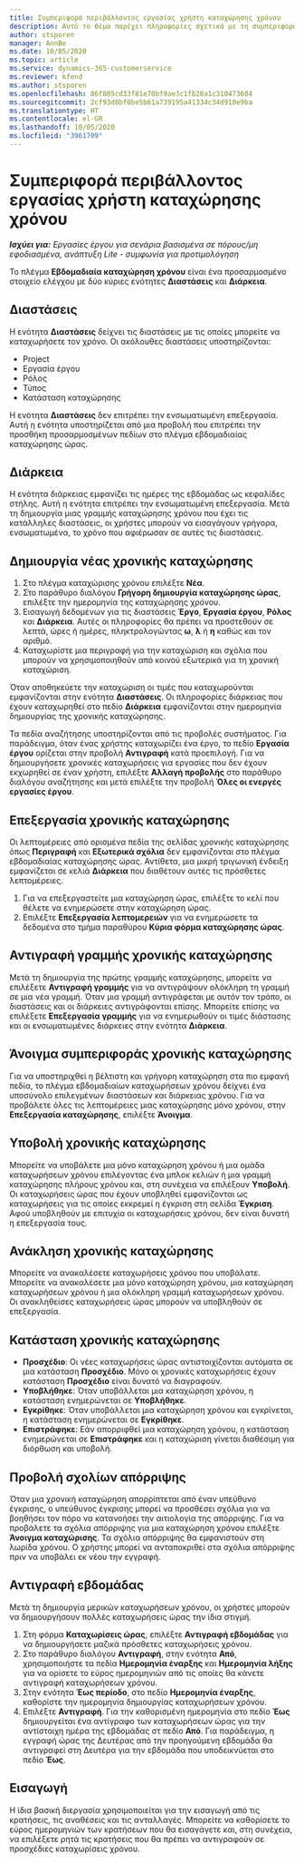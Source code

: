 ```yaml
---
title: Συμπεριφορά περιβάλλοντος εργασίας χρήστη καταχώρησης χρόνου
description: Αυτό το θέμα παρέχει πληροφορίες σχετικά με τη συμπεριφορά του περιβάλλοντος εργασίας για καταχώρηση χρόνου.
author: stsporen
manager: AnnBe
ms.date: 10/05/2020
ms.topic: article
ms.service: dynamics-365-customerservice
ms.reviewer: kfend
ms.author: stsporen
ms.openlocfilehash: 86f805cd33f81e70bf9ae3c1fb20a1c310473604
ms.sourcegitcommit: 2cf93d8bf0be5b61a739195a41334c34d910e9ba
ms.translationtype: HT
ms.contentlocale: el-GR
ms.lasthandoff: 10/05/2020
ms.locfileid: "3961709"
---
```

# <a name="time-entry-ui-behavior"></a>Συμπεριφορά περιβάλλοντος εργασίας χρήστη καταχώρησης χρόνου

_**Ισχύει για:** Εργασίες έργου για σενάρια βασισμένα σε πόρους/μη εφοδιασμένα, ανάπτυξη Lite - συμφωνία για προτιμολόγηση_


Το πλέγμα **Εβδομαδιαία καταχώρηση χρόνου** είναι ένα προσαρμοσμένο στοιχείο ελέγχου με δύο κύριες ενότητες **Διαστάσεις** και **Διάρκεια**.

## <a name="dimensions"></a>Διαστάσεις
Η ενότητα **Διαστάσεις** δείχνει τις διαστάσεις με τις οποίες μπορείτε να καταχωρήσετε τον χρόνο. Οι ακόλουθες διαστάσεις υποστηρίζονται:

  - Project
  - Εργασία έργου
  - Ρόλος
  - Τύπος
  - Κατάσταση καταχώρησης

Η ενότητα **Διαστάσεις** δεν επιτρέπει την ενσωματωμένη επεξεργασία. Αυτή η ενότητα υποστηρίζεται από μια προβολή που επιτρέπει την προσθήκη προσαρμοσμένων πεδίων στο πλέγμα εβδομαδιαίας καταχώρησης ώρας.

## <a name="duration"></a>Διάρκεια
Η ενότητα διάρκειας εμφανίζει τις ημέρες της εβδομάδας ως κεφαλίδες στήλης. Αυτή η ενότητα επιτρέπει την ενσωματωμένη επεξεργασία. Μετά τη δημιουργία μιας γραμμής καταχώρησης χρόνου που έχει τις κατάλληλες διαστάσεις, οι χρήστες μπορούν να εισαγάγουν γρήγορα, ενσωματωμένα, το χρόνο που αφιέρωσαν σε αυτές τις διαστάσεις.

## <a name="create-a-new-time-entry"></a>Δημιουργία νέας χρονικής καταχώρησης

1. Στο πλέγμα καταχώρισης χρόνου επιλέξτε **Νέα**. 
2. Στο παράθυρο διαλόγου **Γρήγορη δημιουργία καταχώρησης ώρας**, επιλέξτε την ημερομηνία της καταχώρησης χρόνου.
3. Εισαγωγή δεδομένων για τις διαστάσεις **Έργο**, **Εργασία έργου**, **Ρόλος** και **Διάρκεια**. Αυτές οι πληροφορίες θα πρέπει να προστεθούν σε λεπτά, ώρες ή ημέρες, πληκτρολογώντας **ω**, **λ** ή **η** καθώς και τον αριθμό. 
4. Καταχωρίστε μια περιγραφή για την καταχώριση και σχόλια που μπορούν να χρησιμοποιηθούν από κοινού εξωτερικά για τη χρονική καταχώριση. 

Όταν αποθηκεύετε την καταχώριση οι τιμές που καταχωρούνται εμφανίζονται στην ενότητα **Διαστάσεις**. Οι πληροφορίες διάρκειας που έχουν καταχωρηθεί στο πεδίο **Διάρκεια** εμφανίζονται στην ημερομηνία δημιουργίας της χρονικής καταχώρησης.

Τα πεδία αναζήτησης υποστηρίζονται από τις προβολές συστήματος. Για παράδειγμα, όταν ένας χρήστης καταχωρίζει ένα έργο, το πεδίο **Εργασία έργου** ορίζεται στην προβολή **Αντιγραφή** κατά προεπιλογή. Για να δημιουργήσετε χρονικές καταχωρήσεις για εργασίες που δεν έχουν εκχωρηθεί σε έναν χρήστη, επιλέξτε **Αλλαγή προβολής** στο παράθυρο διαλόγου αναζήτησης και μετά επιλέξτε την προβολή **Όλες οι ενεργές εργασίες έργου**.

## <a name="edit-a-time-entry"></a>Επεξεργασία χρονικής καταχώρησης 
Οι λεπτομέρειες από ορισμένα πεδία της σελίδας χρονικής καταχώρησης όπως **Περιγραφή** και **Εξωτερικά σχόλια** δεν εμφανίζονται στο πλέγμα εβδομαδιαίας καταχώρησης ώρας. Αντίθετα, μια μικρή τριγωνική ένδειξη εμφανίζεται σε κελιά **Διάρκεια** που διαθέτουν αυτές τις πρόσθετες λεπτομέρειες. 

1. Για να επεξεργαστείτε μια καταχώρηση ώρας, επιλέξτε το κελί που θέλετε να ενημερώσετε στην καταχώρηση ώρας.
2. Επιλέξτε **Επεξεργασία λεπτομερειών** για να ενημερώσετε τα δεδομένα στο τμήμα παραθύρου **Κύρια φόρμα καταχώρησης ώρας**. 

## <a name="copy-a-time-entry-row"></a>Αντιγραφή γραμμής χρονικής καταχώρησης
Μετά τη δημιουργία της πρώτης γραμμής καταχώρησης, μπορείτε να επιλέξετε **Αντιγραφή γραμμής** για να αντιγράψουν ολόκληρη τη γραμμή σε μια νέα γραμμή. Όταν μια γραμμή αντιγράφεται με αυτόν τον τρόπο, οι διαστάσεις και οι διάρκειες αντιγράφονται επίσης. Μπορείτε επίσης να επιλέξετε **Επεξεργασία γραμμής** για να ενημερωθούν οι τιμές διάστασης και οι ενσωματωμένες διάρκειες στην ενότητα **Διάρκεια**.

## <a name="open-a-time-entry-behavior"></a>Άνοιγμα συμπεριφοράς χρονικής καταχώρησης
Για να υποστηριχθεί η βέλτιστη και γρήγορη καταχώρηση στα πιο εμφανή πεδία, το πλέγμα εβδομαδιαίων καταχωρήσεων χρόνου δείχνει ένα υποσύνολο επιλεγμένων διαστάσεων και διάρκειας χρόνου. Για να προβάλετε όλες τις λεπτομέρειες μιας καταχώρησης μόνο χρόνου, στην **Επεξεργασία καταχώρησης**, επιλέξτε **Άνοιγμα**.

## <a name="submit-a-time-entry"></a>Υποβολή χρονικής καταχώρησης
Μπορείτε να υποβάλετε μια μόνο καταχώρηση χρόνου ή μια ομάδα καταχωρήσεων χρόνου επιλέγοντας ένα μπλοκ κελιών ή μια γραμμή καταχώρησης πλήρους χρόνου και, στη συνέχεια να επιλέξουν **Υποβολή**. Οι καταχωρήσεις ώρας που έχουν υποβληθεί εμφανίζονται ως καταχωρήσεις για τις οποίες εκκρεμεί η έγκριση στη σελίδα **Έγκριση**. Αφού υποβληθούν με επιτυχία οι καταχωρήσεις χρόνου, δεν είναι δυνατή η επεξεργασία τους.

## <a name="recall-a-time-entry"></a>Ανάκληση χρονικής καταχώρησης
Μπορείτε να ανακαλέσετε καταχωρήσεις χρόνου που υποβάλατε. Μπορείτε να ανακαλέσετε μια μόνο καταχώρηση χρόνου, μια καταχώρηση καταχωρήσεων χρόνου ή μια ολόκληρη γραμμή καταχωρήσεων χρόνου. Οι ανακληθείσες καταχωρήσεις ώρας μπορούν να υποβληθούν σε επεξεργασία.

## <a name="time-entry-status"></a>Κατάσταση χρονικής καταχώρησης

- **Προσχέδιο**: Οι νέες καταχωρήσεις ώρας αντιστοιχίζονται αυτόματα σε μια κατάσταση **Προσχέδιο**. Μόνο οι χρονικές καταχωρήσεις έχουν κατάσταση **Προσχέδιο** είναι δυνατό να διαγραφούν.
- **Υποβλήθηκε**: Όταν υποβάλλεται μια καταχώρηση χρόνου, η κατάσταση ενημερώνεται σε **Υποβλήθηκε**. 
- **Εγκρίθηκε**: Όταν υποβάλλεται μια καταχώρηση χρόνου και εγκρίνεται, η κατάσταση ενημερώνεται σε **Εγκρίθηκε**. 
- **Επιστράφηκε**: Εάν απορριφθεί μια καταχώρηση χρόνου, η κατάσταση ενημερώνεται σε **Επιστράφηκε** και η καταχώριση γίνεται διαθέσιμη για διόρθωση και υποβολή. 

## <a name="view-rejection-comments"></a>Προβολή σχολίων απόρριψης
Όταν μια χρονική καταχώρηση απορρίπτεται από έναν υπεύθυνο έγκρισης, ο υπεύθυνος έγκρισης μπορεί να προσθέσει σχόλια για να βοηθήσει τον πόρο να κατανοήσει την αιτιολογία της απόρριψης. Για να προβάλετε τα σχόλια απόρριψης για μια καταχώρηση χρόνου επιλέξτε **Άνοιγμα καταχώρισης**. Τα σχόλια απόρριψης θα εμφανιστούν στη λωρίδα χρόνου. Ο χρήστης μπορεί να ανταποκριθεί στα σχόλια απόρριψης πριν να υποβάλει εκ νέου την εγγραφή.

## <a name="copy-week"></a>Αντιγραφή εβδομάδας
Μετά τη δημιουργία μερικών καταχωρήσεων χρόνου, οι χρήστες μπορούν να δημιουργήσουν πολλές καταχωρήσεις ώρας την ίδια στιγμή.

1. Στη φόρμα **Καταχωρίσεις ώρας**, επιλέξτε **Αντιγραφή εβδομάδας** για να δημιουργήσετε μαζικά πρόσθετες καταχωρήσεις χρόνου. 
2. Στο παράθυρο διαλόγου **Αντιγραφή**, στην ενότητα **Από**, χρησιμοποιήστε τα πεδία **Ημερομηνία έναρξης** και **Ημερομηνία λήξης** για να ορίσετε το εύρος ημερομηνιών από τις οποίες θα κάνετε αντιγραφή καταχωρήσεων χρόνου. 
3. Στην ενότητα **Έως περίοδο**, στο πεδίο **Ημερομηνία έναρξης**, καθορίστε την ημερομηνία δημιουργίας καταχωρήσεων χρόνου. 
4. Επιλέξτε **Αντιγραφή**. Για την καθορισμένη ημερομηνία στο πεδίο **Έως** δημιουργείται ένα αντίγραφο των καταχωρήσεων ώρας για την αντίστοιχη ημέρα της εβδομάδας στ πεδίο **Από**. Για παράδειγμα, η εγγραφή ώρας της Δευτέρας από την προηγούμενη εβδομάδα θα αντιγραφεί στη Δευτέρα για την εβδομάδα που υποδεικνύεται στο πεδίο **Έως**.

## <a name="import"></a>Εισαγωγή
Η ίδια βασική διεργασία χρησιμοποιείται για την εισαγωγή από τις κρατήσεις, τις αναθέσεις και τις ανταλλαγές. Μπορείτε να καθορίσετε το εύρος ημερομηνιών των κρατήσεων που θα εισαγάγετε και, στη συνέχεια, να επιλέξετε ρητά τις κρατήσεις που θα πρέπει να αντιγραφούν σε προσχέδιες καταχωρίσεις χρόνου. 

